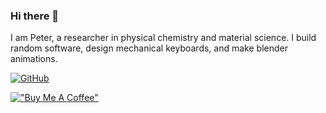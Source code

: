 ### Hi there 👋

I am Peter, a researcher in physical chemistry and material science. I build random software, design mechanical keyboards, and make blender animations.

[![GitHub](https://img.shields.io/github/followers/peterhys?label=follow&style=social)](https://github.com/peterhs73/)

[!["Buy Me A Coffee"](https://www.buymeacoffee.com/assets/img/custom_images/orange_img.png)](https://buymeacoffee.com/peterhys)

<!--
**peterhs73/peterhs73** is a ✨ _special_ ✨ repository because its `README.md` (this file) appears on your GitHub profile.

Here are some ideas to get you started:

- 🔭 I’m currently working on ...
- 🌱 I’m currently learning ...
- 👯 I’m looking to collaborate on ...
- 🤔 I’m looking for help with ...
- 💬 Ask me about ...
- 📫 How to reach me: ...
- 😄 Pronouns: ...
- ⚡ Fun fact: ...
-->

